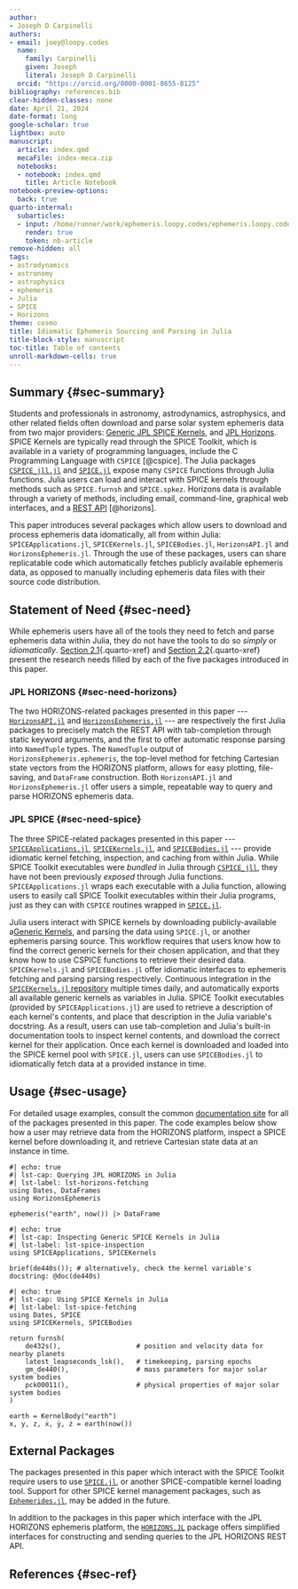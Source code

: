 ```yaml
---
author:
- Joseph D Carpinelli
authors:
- email: joey@loopy.codes
  name:
    family: Carpinelli
    given: Joseph
    literal: Joseph D Carpinelli
  orcid: "https://orcid.org/0000-0001-8655-8125"
bibliography: references.bib
clear-hidden-classes: none
date: April 21, 2024
date-format: long
google-scholar: true
lightbox: auto
manuscript:
  article: index.qmd
  mecaFile: index-meca.zip
  notebooks:
  - notebook: index.qmd
    title: Article Notebook
notebook-preview-options:
  back: true
quarto-internal:
  subarticles:
  - input: /home/runner/work/ephemeris.loopy.codes/ephemeris.loopy.codes/paper/index.qmd
    render: true
    token: nb-article
remove-hidden: all
tags:
- astrodynamics
- astronomy
- astrophysics
- ephemeris
- Julia
- SPICE
- Horizons
theme: cosmo
title: Idiomatic Ephemeris Sourcing and Parsing in Julia
title-block-style: manuscript
toc-title: Table of contents
unroll-markdown-cells: true
---
```


## Summary {#sec-summary}

Students and professionals in astronomy, astrodynamics, astrophysics,
and other related fields often download and parse solar system ephemeris
data from two major providers: [Generic JPL SPICE
Kernels](https://naif.jpl.nasa.gov/pub/naif/generic_kernels/), and [JPL
Horizons](https://ssd.jpl.nasa.gov/horizons/). SPICE Kernels are
typically read through the SPICE Toolkit, which is available in a
variety of programming languages, include the C Programming Language
with `CSPICE` [@cspice]. The Julia packages
[`CSPICE_jll.jl`](https://github.com/JuliaBinaryWrappers/CSPICE_jll.jl)
and [`SPICE.jl`](https://github.com/JuliaAstro/SPICE.jl) expose many
`CSPICE` functions through Julia functions. Julia users can load and
interact with SPICE kernels through methods such as `SPICE.furnsh` and
`SPICE.spkez`. Horizons data is available through a variety of methods,
including email, command-line, graphical web interfaces, and a [REST
API](https://ssd-api.jpl.nasa.gov/doc/horizons.html) [@horizons].

This paper introduces several packages which allow users to download and
process ephemeris data idomatically, all from within Julia:
`SPICEApplications.jl`, `SPICEKernels.jl`, `SPICEBodies.jl`,
`HorizonsAPI.jl` and `HorizonsEphemeris.jl`. Through the use of these
packages, users can share replicatable code which automatically fetches
publicly available ephemeris data, as opposed to manually including
ephemeris data files with their source code distribution.

## Statement of Need {#sec-need}

While ephemeris users have all of the tools they need to fetch and parse
ephemeris data within Julia, they do not have the tools to do so
*simply* or *idiomatically*.
[Section 2.1](#sec-need-horizons){.quarto-xref} and
[Section 2.2](#sec-need-spice){.quarto-xref} present the research needs
filled by each of the five packages introduced in this paper.

### JPL HORIZONS {#sec-need-horizons}

The two HORIZONS-related packages presented in this paper ---
[`HorizonsAPI.jl`](https://github.com/cadojo/HorizonsAPI.jl) and
[`HorizonsEphemeris.jl`](https://github.com/cadojo/HorizonsEphemeris.jl)
--- are respectively the first Julia packages to precisely match the
REST API with tab-completion through static keyword arguments, and the
first to offer automatic response parsing into `NamedTuple` types. The
`NamedTuple` output of `HorizonsEphemeris.ephemeris`, the top-level
method for fetching Cartesian state vectors from the HORIZONS platform,
allows for easy plotting, file-saving, and `DataFrame` construction.
Both `HorizonsAPI.jl` and `HorizonsEphemeris.jl` offer users a simple,
repeatable way to query and parse HORIZONS ephemeris data.

### JPL SPICE {#sec-need-spice}

The three SPICE-related packages presented in this paper ---
[`SPICEApplications.jl`](https://github.com/cadojo/SPICEApplications.jl),
[`SPICEKernels.jl`](https://github.com/cadojo/SPICEKernels.jl), and
[`SPICEBodies.jl`](https://github.com/cadojo/SPICEBodies.jl) --- provide
idiomatic kernel fetching, inspection, and caching from within Julia.
While SPICE Toolkit executables were *bundled* in Julia through
[`CSPICE_jll`](https://github.com/JuliaBinaryWrappers/CSPICE_jll.jl),
they have not been previously *exposed* through Julia functions.
`SPICEApplications.jl` wraps each executable with a Julia function,
allowing users to easily call SPICE Toolkit executables within their
Julia programs, just as they can with `CSPICE` routines wrapped in
[`SPICE.jl`](https://github.com/JuliaAstro/SPICE.jl).

Julia users interact with SPICE kernels by downloading
publicly-available a[Generic
Kernels](https://naif.jpl.nasa.gov/pub/naif/generic_kernels/), and
parsing the data using `SPICE.jl`, or another ephemeris parsing source.
This workflow requires that users know how to find the correct generic
kernels for their chosen application, and that they know how to use
CSPICE functions to retrieve their desired data. `SPICEKernels.jl` and
`SPICEBodies.jl` offer idiomatic interfaces to ephemeris fetching and
parsing parsing respectively. Continuous integration in the
[`SPICEKernels.jl`
repository](https://github.com/cadojo/SPICEKernels.jl) multiple times
daily, and automatically exports all available generic kernels as
variables in Julia. SPICE Toolkit executables (provided by
`SPICEApplications.jl`) are used to retrieve a description of each
kernel's contents, and place that description in the Julia variable's
docstring. As a result, users can use tab-completion and Julia's
built-in documentation tools to inspect kernel contents, and download
the correct kernel for their application. Once each kernel is downloaded
and loaded into the SPICE kernel pool with `SPICE.jl`, users can use
`SPICEBodies.jl` to idiomatically fetch data at a provided instance in
time.

## Usage {#sec-usage}

For detailed usage examples, consult the common [documentation
site](https://ephemeris.loopy.codes) for all of the packages presented
in this paper. The code examples below show how a user may retrieve data
from the HORIZONS platform, inspect a SPICE kernel before downloading
it, and retrieve Cartesian state data at an instance in time.

``` {julia}
#| echo: true
#| lst-cap: Querying JPL HORIZONS in Julia 
#| lst-label: lst-horizons-fetching
using Dates, DataFrames
using HorizonsEphemeris

ephemeris("earth", now()) |> DataFrame
```

``` {julia}
#| echo: true
#| lst-cap: Inspecting Generic SPICE Kernels in Julia
#| lst-label: lst-spice-inspection
using SPICEApplications, SPICEKernels

brief(de440s()); # alternatively, check the kernel variable's docstring: @doc(de440s)
```

``` {julia}
#| echo: true
#| lst-cap: Using SPICE Kernels in Julia
#| lst-label: lst-spice-fetching
using Dates, SPICE
using SPICEKernels, SPICEBodies

return furnsh(
    de432s(),                   # position and velocity data for nearby planets
    latest_leapseconds_lsk(),   # timekeeping, parsing epochs
    gm_de440(),                 # mass parameters for major solar system bodies
    pck00011(),                 # physical properties of major solar system bodies
)

earth = KernelBody("earth")
x, y, z, ẋ, ẏ, ż = earth(now())
```

## External Packages

The packages presented in this paper which interact with the SPICE
Toolkit require users to use
[`SPICE.jl`](https://github.com/JuliaAstro/SPICe.jl), or another
SPICE-compatible kernel loading tool. Support for other SPICE kernel
management packages, such as
[`Ephemerides.jl`](https://github.com/JuliaSpaceMissionDesign/Ephemerides.jl),
may be added in the future.

In addition to the packages in this paper which interface with the JPL
HORIZONS ephemeris platform, the
[`HORIZONS.JL`](https://github.com/PerezHz/HORIZONS.jl) package offers
simplified interfaces for constructing and sending queries to the JPL
HORIZONS REST API.

## References {#sec-ref}
